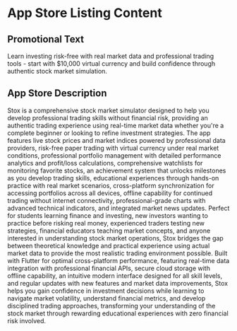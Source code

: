 # App Store Listing Content

## Promotional Text
Learn investing risk-free with real market data and professional trading tools - start with $10,000 virtual currency and build confidence through authentic stock market simulation.

## App Store Description
Stox is a comprehensive stock market simulator designed to help you develop professional trading skills without financial risk, providing an authentic trading experience using real-time market data whether you're a complete beginner or looking to refine investment strategies. The app features live stock prices and market indices powered by professional data providers, risk-free paper trading with virtual currency under real market conditions, professional portfolio management with detailed performance analytics and profit/loss calculations, comprehensive watchlists for monitoring favorite stocks, an achievement system that unlocks milestones as you develop trading skills, educational experiences through hands-on practice with real market scenarios, cross-platform synchronization for accessing portfolios across all devices, offline capability for continued trading without internet connectivity, professional-grade charts with advanced technical indicators, and integrated market news updates. Perfect for students learning finance and investing, new investors wanting to practice before risking real money, experienced traders testing new strategies, financial educators teaching market concepts, and anyone interested in understanding stock market operations, Stox bridges the gap between theoretical knowledge and practical experience using actual market data to provide the most realistic trading environment possible. Built with Flutter for optimal cross-platform performance, featuring real-time data integration with professional financial APIs, secure cloud storage with offline capability, an intuitive modern interface designed for all skill levels, and regular updates with new features and market data improvements, Stox helps you gain confidence in investment decisions while learning to navigate market volatility, understand financial metrics, and develop disciplined trading approaches, transforming your understanding of the stock market through rewarding educational experiences with zero financial risk involved.